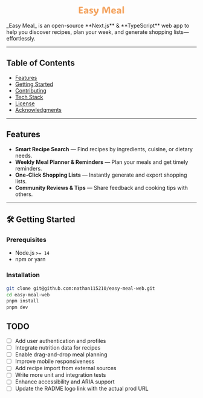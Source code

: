 <p align="center">
  <a href="#">
    <img src="./public/logo.svg" alt="Easy Meal Logo" width="120" />

  </a>
</p>
_Easy Meal_ is an open-source **Next.js** & **TypeScript** web app to help you discover recipes, plan your week, and
generate shopping lists—effortlessly.

---

## Table of Contents

- [Features](#features)
- [Getting Started](#getting-started)
- [Contributing](#contributing)
- [Tech Stack](#tech-stack)
- [License](#license)
- [Acknowledgments](#acknowledgments)

---

## Features

- **Smart Recipe Search** — Find recipes by ingredients, cuisine, or dietary needs.
- **Weekly Meal Planner & Reminders** — Plan your meals and get timely reminders.
- **One-Click Shopping Lists** — Instantly generate and export shopping lists.
- **Community Reviews & Tips** — Share feedback and cooking tips with others.

---

## 🛠️ Getting Started

### Prerequisites

- Node.js `>= 14`
- npm or yarn

### Installation

```bash
git clone git@github.com:nathan115210/easy-meal-web.git
cd easy-meal-web
pnpm install
pnpm dev
```

## TODO

- [ ] Add user authentication and profiles
- [ ] Integrate nutrition data for recipes
- [ ] Enable drag-and-drop meal planning
- [ ] Improve mobile responsiveness
- [ ] Add recipe import from external sources
- [ ] Write more unit and integration tests
- [ ] Enhance accessibility and ARIA support
- [ ] Update the RADME logo link with the actual prod URL 
